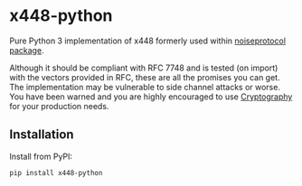 # x448-python
Pure Python 3 implementation of x448 formerly used within [noiseprotocol package](https://github.com/plizonczyk/noiseprotocol).

Although it should be compliant with RFC 7748 and is tested (on import) with the vectors provided in RFC, these are all the promises you can get. The implementation may be vulnerable to side channel attacks or worse. You have been warned and you are highly encouraged to use [Cryptography](https://github.com/pyca/cryptography/) for your production needs.

## Installation
Install from PyPI: 

`pip install x448-python`

